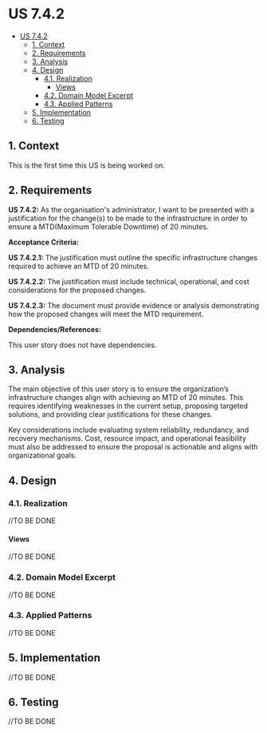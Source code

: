 # US 7.4.2

<!-- TOC -->
* [US 7.4.2](#us-742)
  * [1. Context](#1-context)
  * [2. Requirements](#2-requirements)
  * [3. Analysis](#3-analysis)
  * [4. Design](#4-design)
    * [4.1. Realization](#41-realization)
      * [Views](#views)
    * [4.2. Domain Model Excerpt](#42-domain-model-excerpt)
    * [4.3. Applied Patterns](#43-applied-patterns)
  * [5. Implementation](#5-implementation)
  * [6. Testing](#6-testing)
<!-- TOC -->


## 1. Context

This is the first time this US is being worked on.

## 2. Requirements

**US 7.4.2:** As the organisation's administrator, I want to be presented with a justification for the change(s) to be 
made to the infrastructure in order to ensure a MTD(Maximum Tolerable Downtime) of 20 minutes.

**Acceptance Criteria:**

**US 7.4.2.1:** The justification must outline the specific infrastructure changes required to achieve an MTD of 20 minutes.

**US 7.4.2.2:** The justification must include technical, operational, and cost considerations for the proposed changes.

**US 7.4.2.3:** The document must provide evidence or analysis demonstrating how the proposed changes will meet the MTD 
requirement.


**Dependencies/References:**

This user story does not have dependencies.

## 3. Analysis

The main objective of this user story is to ensure the organization’s infrastructure changes align with achieving an MTD
of 20 minutes. This requires identifying weaknesses in the current setup, proposing targeted solutions, and providing 
clear justifications for these changes.

Key considerations include evaluating system reliability, redundancy, and recovery mechanisms. Cost, resource impact, 
and operational feasibility must also be addressed to ensure the proposal is actionable and aligns with organizational goals.

## 4. Design

### 4.1. Realization

//TO BE DONE

#### Views

//TO BE DONE

### 4.2. Domain Model Excerpt

//TO BE DONE

### 4.3. Applied Patterns

//TO BE DONE

## 5. Implementation

//TO BE DONE

## 6. Testing

//TO BE DONE